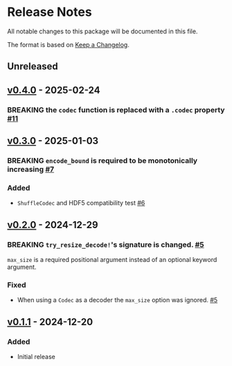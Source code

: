 # Release Notes

All notable changes to this package will be documented in this file.

The format is based on [Keep a Changelog](https://keepachangelog.com/en/1.0.0/).

## Unreleased

## [v0.4.0](https://github.com/nhz2/ChunkCodecs.jl/tree/ChunkCodecCore-v0.4.0) - 2025-02-24

### BREAKING the `codec` function is replaced with a `.codec` property [#11](https://github.com/nhz2/ChunkCodecs.jl/pull/11)

## [v0.3.0](https://github.com/nhz2/ChunkCodecs.jl/tree/ChunkCodecCore-v0.3.0) - 2025-01-03

### BREAKING `encode_bound` is required to be monotonically increasing [#7](https://github.com/nhz2/ChunkCodecs.jl/pull/7)

### Added

- `ShuffleCodec` and HDF5 compatibility test [#6](https://github.com/nhz2/ChunkCodecs.jl/pull/6)

## [v0.2.0](https://github.com/nhz2/ChunkCodecs.jl/tree/ChunkCodecCore-v0.2.0) - 2024-12-29

### BREAKING `try_resize_decode!`'s signature is changed. [#5](https://github.com/nhz2/ChunkCodecs.jl/pull/5)

`max_size` is a required positional argument instead of an optional keyword argument.

### Fixed

- When using a `Codec` as a decoder the `max_size` option was ignored. [#5](https://github.com/nhz2/ChunkCodecs.jl/pull/5)

## [v0.1.1](https://github.com/nhz2/ChunkCodecs.jl/tree/ChunkCodecCore-v0.1.1) - 2024-12-20

### Added

- Initial release

